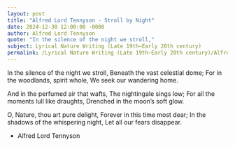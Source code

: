 ```yaml
---
layout: post
title: "Alfred Lord Tennyson - Stroll by Night"
date: 2024-12-30 12:00:00 -0000
author: Alfred Lord Tennyson
quote: "In the silence of the night we stroll,"
subject: Lyrical Nature Writing (Late 19th–Early 20th century)
permalink: /Lyrical Nature Writing (Late 19th–Early 20th century)/Alfred Lord Tennyson/Alfred Lord Tennyson - Stroll by Night
---
```


In the silence of the night we stroll,
  Beneath the vast celestial dome;
For in the woodlands, spirit whole,
  We seek our wandering home.

And in the perfumed air that wafts,
  The nightingale sings low;
For all the moments lull like draughts,
  Drenched in the moon’s soft glow.

O, Nature, thou art pure delight,
  Forever in this time most dear;
In the shadows of the whispering night,
  Let all our fears disappear.


- Alfred Lord Tennyson
